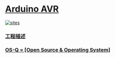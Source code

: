 # [Arduino AVR](https://github.com/OS-Q/A01)

[![sites](http://182.61.61.133/link/resources/OSQ.png)](http://www.OS-Q.com)
### [工程描述](https://github.com/OS-Q/A01/wiki)

### [OS-Q = [Open Source & Operating System] ](http://www.OS-Q.com)
